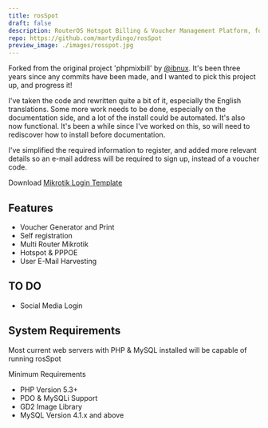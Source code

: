 ```yaml
---
title: rosSpot
draft: false
description: RouterOS Hotspot Billing & Voucher Management Platform, forked from the original 'phpmixbill' project by @ibnux and translated to English.
repo: https://github.com/martydingo/rosSpot
preview_image: ./images/rosspot.jpg
---
```

Forked from the original project 'phpmixbill' by [@ibnux](https://twitter.com/ibnux). It's been three years since any commits have been made, and I wanted to pick this project up, and progress it!

I've taken the code and rewritten quite a bit of it, especially the English translations. Some more work needs to be done, especially on the documentation side, and a lot of the install could be automated. It's also now functional. It's been a while since I've worked on this, so will need to rediscover how to install before documentation. 

I've simplified the required information to register, and added more relevant details so an e-mail address will be required to sign up, instead of a voucher code. 

Download [Mikrotik Login Template](https://github.com/martydingo/phpmixbill-mikrotik-login-template)


Features
----
- Voucher Generator and Print
- Self registration
- Multi Router Mikrotik
- Hotspot & PPPOE
- User E-Mail Harvesting

TO DO
----

- Social Media Login


System Requirements
----
Most current web servers with PHP & MySQL installed will be capable of running rosSpot

Minimum Requirements
- PHP Version 5.3+
- PDO & MySQLi Support
- GD2 Image Library
- MySQL Version 4.1.x and above
